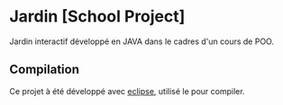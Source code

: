 # Jardin [School Project]

Jardin interactif développé en JAVA dans le cadres d'un cours de POO.

## Compilation

Ce projet à été développé avec [eclipse](https://www.eclipse.org), utilisé le pour compiler.
